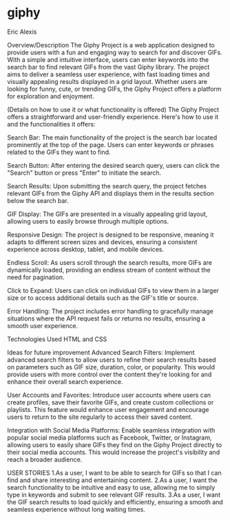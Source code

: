 # giphy

Eric Alexis

Overview/Description
The Giphy Project is a web application designed to provide users with a fun and engaging way to search for and discover GIFs. With a simple and intuitive interface, users can enter keywords into the search bar to find relevant GIFs from the vast Giphy library. The project aims to deliver a seamless user experience, with fast loading times and visually appealing results displayed in a grid layout. Whether users are looking for funny, cute, or trending GIFs, the Giphy Project offers a platform for exploration and enjoyment.



(Details on how to use it or what functionality is offered)
The Giphy Project offers a straightforward and user-friendly experience. Here's how to use it and the functionalities it offers:

Search Bar: The main functionality of the project is the search bar located prominently at the top of the page. Users can enter keywords or phrases related to the GIFs they want to find.

Search Button: After entering the desired search query, users can click the "Search" button or press "Enter" to initiate the search.

Search Results: Upon submitting the search query, the project fetches relevant GIFs from the Giphy API and displays them in the results section below the search bar.

GIF Display: The GIFs are presented in a visually appealing grid layout, allowing users to easily browse through multiple options.

Responsive Design: The project is designed to be responsive, meaning it adapts to different screen sizes and devices, ensuring a consistent experience across desktop, tablet, and mobile devices.

Endless Scroll: As users scroll through the search results, more GIFs are dynamically loaded, providing an endless stream of content without the need for pagination.

Click to Expand: Users can click on individual GIFs to view them in a larger size or to access additional details such as the GIF's title or source.

Error Handling: The project includes error handling to gracefully manage situations where the API request fails or returns no results, ensuring a smooth user experience.



Technologies Used
HTML and CSS


Ideas for future improvement
Advanced Search Filters: Implement advanced search filters to allow users to refine their search results based on parameters such as GIF size, duration, color, or popularity. This would provide users with more control over the content they're looking for and enhance their overall search experience.

User Accounts and Favorites: Introduce user accounts where users can create profiles, save their favorite GIFs, and create custom collections or playlists. This feature would enhance user engagement and encourage users to return to the site regularly to access their saved content.

Integration with Social Media Platforms: Enable seamless integration with popular social media platforms such as Facebook, Twitter, or Instagram, allowing users to easily share GIFs they find on the Giphy Project directly to their social media accounts. This would increase the project's visibility and reach a broader audience.


USER STORIES
1.As a user, I want to be able to search for GIFs so that I can find and share interesting and entertaining content.
2.As a user, I want the search functionality to be intuitive and easy to use, allowing me to simply type in keywords and submit to see relevant GIF results.
3.As a user, I want the GIF search results to load quickly and efficiently, ensuring a smooth and seamless experience without long waiting times.

